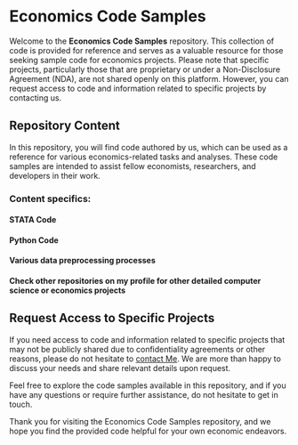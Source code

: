 # Economics Code Samples

Welcome to the **Economics Code Samples** repository. This collection of code is provided for reference and serves as a valuable resource for those seeking sample code for economics projects. Please note that specific projects, particularly those that are proprietary or under a Non-Disclosure Agreement (NDA), are not shared openly on this platform. However, you can request access to code and information related to specific projects by contacting us.

## Repository Content

In this repository, you will find code authored by us, which can be used as a reference for various economics-related tasks and analyses. These code samples are intended to assist fellow economists, researchers, and developers in their work.

### Content specifics:

#### STATA Code
#### Python Code 
#### Various data preprocessing processes
#### Check other repositories on my profile for other detailed computer science or economics projects

## Request Access to Specific Projects

If you need access to code and information related to specific projects that may not be publicly shared due to confidentiality agreements or other reasons, please do not hesitate to [contact Me](mailto:bertrand.kwibuka@alumni.ashoka.edu.in). We are more than happy to discuss your needs and share relevant details upon request.

Feel free to explore the code samples available in this repository, and if you have any questions or require further assistance, do not hesitate to get in touch.

Thank you for visiting the Economics Code Samples repository, and we hope you find the provided code helpful for your own economic endeavors.
